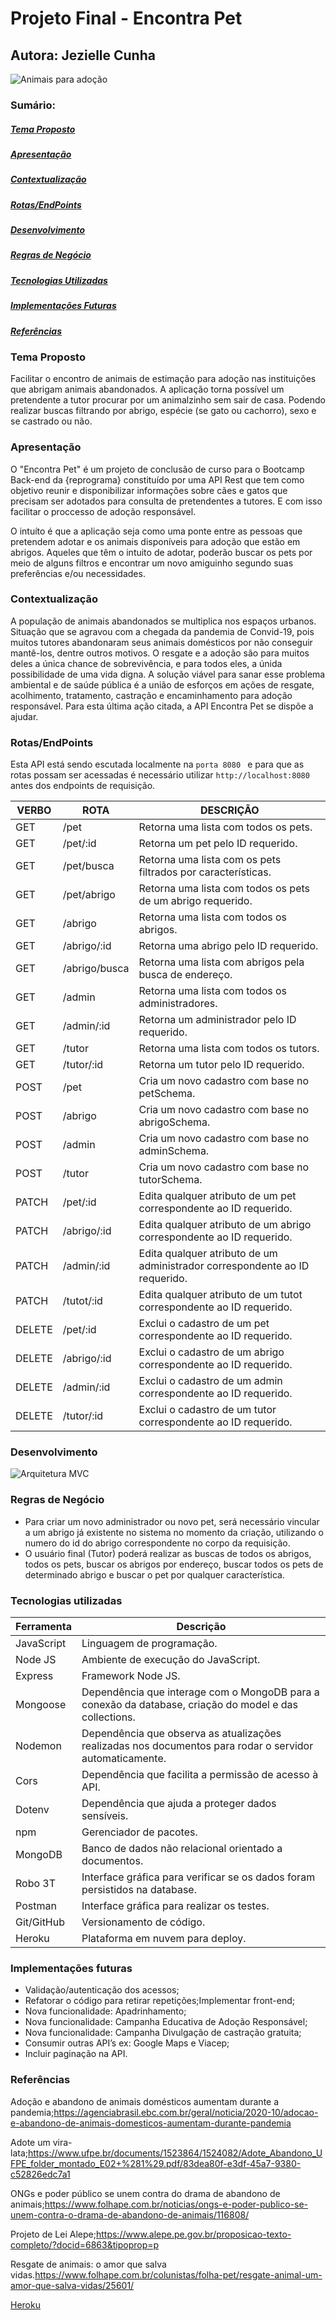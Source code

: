 # Projeto Final - Encontra Pet 

Autora: Jezielle Cunha
---

![Animais para adoção](animaisdomestico.jpg)




### Sumário:

##### [Tema Proposto](#tema-proposto-1)

##### [Apresentação](#apresentação-1)

##### [Contextualização](#contextualização-1)

##### [Rotas/EndPoints](#rotasendpoints-1)

##### [Desenvolvimento](#desenvolvimento-1)

##### [Regras de Negócio](#regras-de-negócio-1)

##### [Tecnologias Utilizadas](#tecnologias-utilizadas-1)

##### [Implementações Futuras](#implementações-futuras-1)

##### [Referências](#referências-1)


### Tema Proposto

Facilitar o encontro de animais de estimação para adoção nas instituições que abrigam animais abandonados. A aplicação torna possível um pretendente a tutor procurar por um animalzinho sem sair de casa. Podendo realizar buscas filtrando por abrigo, espécie (se gato ou cachorro), sexo e se castrado ou não.  

### Apresentação 

O "Encontra Pet" é um projeto de conclusão de curso para o Bootcamp Back-end da {reprograma} constituído por uma API Rest que tem como objetivo reunir e disponibilizar informações sobre cães e gatos que precisam ser adotados para consulta de pretendentes a tutores. E com isso facilitar o proccesso de adoção responsável.

O intuíto é que a aplicação seja como uma ponte entre as pessoas que pretendem adotar e os animais disponíveis para adoção que estão em abrigos. Aqueles que têm o intuito de adotar, poderão buscar os pets por meio de alguns filtros e  encontrar um novo amiguinho segundo suas preferências e/ou necessidades. 

### Contextualização

A população de animais abandonados se multiplica nos espaços urbanos. Situação que se agravou com a chegada da pandemia de Convid-19, pois muitos tutores abandonaram seus animais domésticos por não conseguir mantê-los, dentre outros motivos. O resgate e a adoção são para muitos deles a única chance de sobrevivência, e para todos eles, a únida possibilidade de uma vida digna.
A solução viável para sanar esse problema ambiental e de saúde pública é a união de esforços em ações de resgate, acolhimento, tratamento, castração e encaminhamento para adoção responsável. Para esta última ação citada, a API Encontra Pet se dispõe a ajudar.
### Rotas/EndPoints

Esta API está sendo escutada localmente na ``porta 8080 `` e para que as rotas possam ser acessadas é necessário utilizar ``http://localhost:8080`` antes dos endpoints de requisição.

|VERBO | ROTA | DESCRIÇÃO|
|------|------|----------|
|GET | /pet | Retorna uma lista com todos os pets.|
|GET | /pet/:id | Retorna um pet pelo ID requerido.|
|GET | /pet/busca | Retorna uma lista com os pets filtrados por características.|
|GET | /pet/abrigo | Retorna uma lista com todos os pets de um abrigo requerido.
|GET | /abrigo | Retorna uma lista com todos os abrigos.|
|GET | /abrigo/:id | Retorna uma abrigo pelo ID requerido. |
|GET | /abrigo/busca | Retorna uma lista com abrigos pela busca de endereço. |
|GET | /admin | Retorna uma lista com todos os administradores.|
|GET | /admin/:id | Retorna um administrador pelo ID requerido. |
|GET | /tutor | Retorna uma lista com todos os tutors.|
|GET | /tutor/:id | Retorna um tutor pelo ID requerido. |
|POST | /pet | Cria um novo cadastro com base no petSchema.|
|POST | /abrigo | Cria um novo cadastro com base no abrigoSchema.|
|POST | /admin | Cria um novo cadastro com base no adminSchema.|
|POST | /tutor | Cria um novo cadastro com base no tutorSchema.|
|PATCH | /pet/:id | Edita qualquer atributo de um pet correspondente ao ID requerido.|
|PATCH | /abrigo/:id | Edita qualquer atributo de um abrigo correspondente ao ID requerido.|
|PATCH | /admin/:id | Edita qualquer atributo de um administrador correspondente ao ID requerido.|
|PATCH | /tutot/:id | Edita qualquer atributo de um tutot correspondente ao ID requerido.|
|DELETE | /pet/:id | Exclui o cadastro de um pet correspondente ao ID requerido.|
|DELETE | /abrigo/:id |Exclui o cadastro de um abrigo correspondente ao ID requerido.|
|DELETE | /admin/:id | Exclui o cadastro de um admin correspondente ao ID requerido.|
|DELETE | /tutor/:id | Exclui o cadastro de um tutor correspondente ao ID requerido.|

### Desenvolvimento

![Arquitetura MVC](arquiteturaMVC-EncontraPet.jpg)


### Regras de Negócio ###
* Para criar um novo administrador ou novo pet, será necessário vincular a um abrigo já existente no sistema no momento da criação, utilizando o numero do id do abrigo correspondente no corpo da requisição.
* O usuário final (Tutor) poderá realizar as buscas de todos os abrigos, todos os pets, buscar os abrigos por endereço, buscar todos os pets de determinado abrigo e buscar o pet por qualquer característica.

### Tecnologias utilizadas

                                                                                         
|Ferramenta | Descrição |
|-----------|-----------|
|JavaScript | Linguagem de programação. |
Node JS | Ambiente de execução do JavaScript. |
|Express | Framework Node JS. |
|Mongoose | Dependência que interage com o MongoDB para a conexão da database, criação do model e das collections. |
|Nodemon | Dependência que observa as atualizações realizadas nos documentos para rodar o    servidor automaticamente. |
|Cors | Dependência que facilita a permissão de acesso à API. |
|Dotenv | Dependência que ajuda a proteger dados sensíveis.           
|npm |  Gerenciador de pacotes. |
|MongoDB |  Banco de dados não relacional orientado a documentos. |
|Robo 3T | Interface gráfica para verificar se os dados foram persistidos na database. |
|Postman | Interface gráfica para realizar os testes. |
|Git/GitHub | Versionamento de código. |
|Heroku | Plataforma em nuvem para deploy. |                        
                                                       

### Implementações futuras

* Validação/autenticação dos acessos;
* Refatorar o código para retirar repetições;Implementar front-end;
* Nova funcionalidade: Apadrinhamento;
* Nova funcionalidade: Campanha Educativa de Adoção Responsável;
* Nova funcionalidade: Campanha Divulgação de castração gratuita;
* Consumir outras API’s ex: Google Maps e Viacep;
* Incluir paginação na API.



### Referências

Adoção e abandono de animais domésticos aumentam durante a pandemia;<https://agenciabrasil.ebc.com.br/geral/noticia/2020-10/adocao-e-abandono-de-animais-domesticos-aumentam-durante-pandemia>

Adote um vira-lata;<https://www.ufpe.br/documents/1523864/1524082/Adote_Abandono_UFPE_folder_montado_E02+%281%29.pdf/83dea80f-e3df-45a7-9380-c52826edc7a1>

ONGs e poder público se unem contra do drama de abandono de animais;<https://www.folhape.com.br/noticias/ongs-e-poder-publico-se-unem-contra-o-drama-de-abandono-de-animais/116808/>

Projeto de Lei Alepe;<https://www.alepe.pe.gov.br/proposicao-texto-completo/?docid=6863&tipoprop=p>

Resgate de animais: o amor que salva vidas.<https://www.folhape.com.br/colunistas/folha-pet/resgate-animal-um-amor-que-salva-vidas/25601/>

[Heroku](https://encontrapet-projeto.herokuapp.com/)



